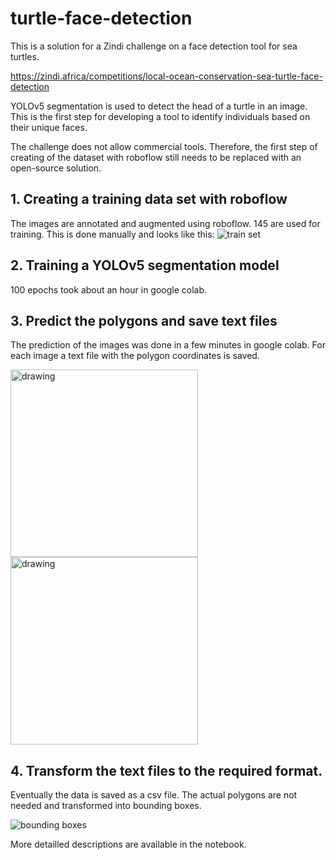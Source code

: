 # turtle-face-detection
This is a solution for a Zindi challenge on a face detection tool for sea turtles.

https://zindi.africa/competitions/local-ocean-conservation-sea-turtle-face-detection

YOLOv5 segmentation is used to detect the head of a turtle in an image.
This is the first step for developing a tool to identify individuals based on their unique faces.

The challenge does not allow commercial tools. Therefore, the first step of creating of the dataset with roboflow still needs to be replaced with an open-source solution.

## 1. Creating a training data set with roboflow
The images are annotated and augmented using roboflow. 145 are used for training.
This is done manually and looks like this:
![train set](https://user-images.githubusercontent.com/66785534/215327641-94e3d5c9-401b-4213-8643-c69a3f0ab7fa.png)


## 2. Training a YOLOv5 segmentation model
100 epochs took about an hour in google colab.

## 3. Predict the polygons and save text files
The prediction of the images was done in a few minutes in google colab. For each image a text file with the polygon coordinates is saved.

<img src="https://user-images.githubusercontent.com/66785534/215327669-9774cd95-a5aa-4430-a994-c2e08758e809.jpeg" alt="drawing" width="300"/>
<img src="https://user-images.githubusercontent.com/66785534/215327663-e858bfcf-3c82-4e16-855a-7eff0fe47aa5.jpeg" alt="drawing" width="300"/>



## 4. Transform the text files to the required format.
Eventually the data is saved as a csv file. The actual polygons are not needed and transformed into bounding boxes.

![bounding boxes](https://user-images.githubusercontent.com/66785534/215327659-bcf88865-d21d-4935-bef9-2052e2dd30d6.png)

More detailled descriptions are available in the notebook.
